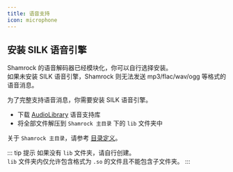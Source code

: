 ```yaml
---
title: 语音支持
icon: microphone
---
```


## 安装 SILK 语音引擎

Shamrock 的语音解码器已经模块化，你可以自行选择安装。  
如果未安装 SILK 语音引擎，Shamrock 则无法发送 mp3/flac/wav/ogg 等格式的语音消息。

为了完整支持语音消息，你需要安装 SILK 语音引擎。

- 下载 [AudioLibrary](https://github.com/linxinrao/Shamrock/blob/master/AudioLibrary.zip) 语音支持库
- 将全部文件解压到 `Shamrock 主目录` 下的 `lib` 文件夹中

关于 `Shamrock 主目录`，请参考 [目录定义](../guide/configuration.md#目录定义)。

::: tip 提示
如果没有 `lib` 文件夹，请自行创建。  
`lib` 文件夹内仅允许包含格式为 `.so` 的文件且不能包含子文件夹。
:::
